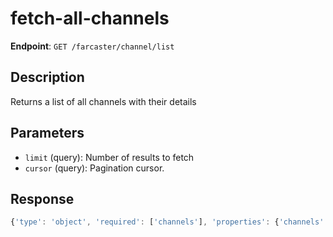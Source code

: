 # fetch-all-channels

**Endpoint**: `GET /farcaster/channel/list`

## Description
Returns a list of all channels with their details

## Parameters
- `limit` (query): Number of results to fetch
- `cursor` (query): Pagination cursor.

## Response
```typescript
{'type': 'object', 'required': ['channels'], 'properties': {'channels': {'type': 'array', 'items': {'$ref': '#/components/schemas/Channel'}}, 'next': {'$ref': '#/components/schemas/NextCursor'}}}
```
